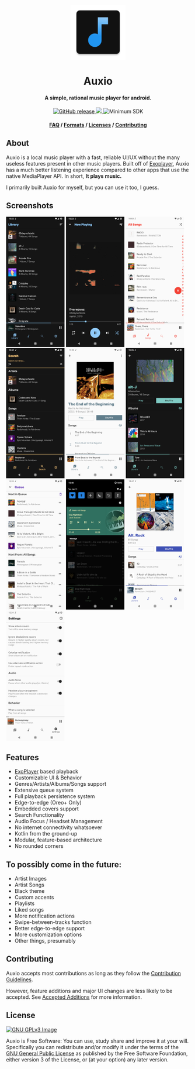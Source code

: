 <p align="center"><img src="app/src/main/res/mipmap-xxxhdpi/ic_launcher.png" width="150"></p>
<h1 align="center"><b>Auxio</b></h1>
<h4 align="center">A simple, rational music player for android.</h4>
<p align="center">
    <a href="https://github.com/oxygencobalt/Auxio/releases/">
        <img alt="GitHub release" src="https://img.shields.io/static/v1?label=Tag&message=v1.3.0&color=0D5AF5">
    </a>
    <a href="https://www.gnu.org/licenses/gpl-3.0"> 
        <img src="https://img.shields.io/badge/License-GPL%20v3-blue.svg">
    </a>
    <img alt="Minimum SDK" src="https://img.shields.io/badge/API-21%2B-32B5ED">
</p>
<h4 align="center"><a href="/info/FAQ.md">FAQ</a> / <a href="/info/FORMATS.md">Formats</a> / <a href="/info/LICENSES.md">Licenses</a> / <a href="/.github/CONTRIBUTING.md">Contributing</a></h4>

## About

Auxio is a local music player with a fast, reliable UI/UX without the many useless features present in other music players. Built off of <a href="https://exoplayer.dev/">Exoplayer</a>, Auxio has a much better listening experience compared to other apps that use the native MediaPlayer API. In short, **It plays music.**

I primarily built Auxio for myself, but you can use it too, I guess.

## Screenshots

[<img src="fastlane/metadata/android/en-US/images/phoneScreenshots/shot0.png" width=160>](fastlane/metadata/android/en-US/images/phoneScreenshots/shot0.png)
[<img src="fastlane/metadata/android/en-US/images/phoneScreenshots/shot1.png" width=160>](fastlane/metadata/android/en-US/images/phoneScreenshots/shot1.png)
[<img src="fastlane/metadata/android/en-US/images/phoneScreenshots/shot2.png" width=160>](fastlane/metadata/android/en-US/images/phoneScreenshots/shot2.png)
[<img src="fastlane/metadata/android/en-US/images/phoneScreenshots/shot3.png" width=160>](fastlane/metadata/android/en-US/images/phoneScreenshots/shot3.png)
[<img src="fastlane/metadata/android/en-US/images/phoneScreenshots/shot4.png" width=160>](fastlane/metadata/android/en-US/images/phoneScreenshots/shot4.png)
[<img src="fastlane/metadata/android/en-US/images/phoneScreenshots/shot5.png" width=160>](fastlane/metadata/android/en-US/images/phoneScreenshots/shot5.png)
[<img src="fastlane/metadata/android/en-US/images/phoneScreenshots/shot6.png" width=160>](fastlane/metadata/android/en-US/images/phoneScreenshots/shot6.png)
[<img src="fastlane/metadata/android/en-US/images/phoneScreenshots/shot7.png" width=160>](fastlane/metadata/android/en-US/images/phoneScreenshots/shot7.png)
[<img src="fastlane/metadata/android/en-US/images/phoneScreenshots/shot8.png" width=160>](fastlane/metadata/android/en-US/images/phoneScreenshots/shot8.png)
[<img src="fastlane/metadata/android/en-US/images/phoneScreenshots/shot9.png" width=160>](fastlane/metadata/android/en-US/images/phoneScreenshots/shot9.png)

## Features

- [ExoPlayer](https://exoplayer.dev/) based playback
- Customizable UI & Behavior
- Genres/Artists/Albums/Songs support
- Extensive queue system
- Full playback persistence system
- Edge-to-edge (Oreo+ Only)
- Embedded covers support
- Search Functionality
- Audio Focus / Headset Management
- No internet connectivity whatsoever
- Kotlin from the ground-up
- Modular, feature-based architecture
- No rounded corners

## To possibly come in the future:

- Artist Images
- Artist Songs
- Black theme
- Custom accents
- Playlists
- Liked songs
- More notification actions
- Swipe-between-tracks function
- Better edge-to-edge support
- More customization options
- Other things, presumably

## Contributing

Auxio accepts most contributions as long as they follow the [Contribution Guidelines](/.github/CONTRIBUTING.md).

However, feature additions and major UI changes are less likely to be accepted. See [Accepted Additions](/info/ADDITIONS.md) for more information.

## License

[![GNU GPLv3 Image](https://www.gnu.org/graphics/gplv3-127x51.png)](http://www.gnu.org/licenses/gpl-3.0.en.html)  

Auxio is Free Software: You can use, study share and improve it at your
will. Specifically you can redistribute and/or modify it under the terms of the
[GNU General Public License](https://www.gnu.org/licenses/gpl.html) as
published by the Free Software Foundation, either version 3 of the License, or
(at your option) any later version.